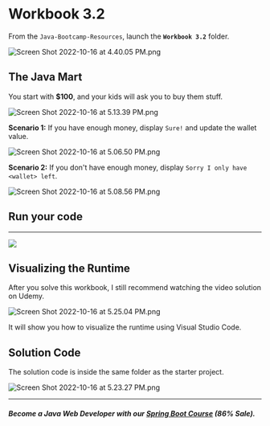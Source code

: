 # Workbook 3.2

From the `Java-Bootcamp-Resources`, launch the **`Workbook 3.2`** folder.

![Screen Shot 2022-10-16 at 4.40.05 PM.png](https://firebasestorage.googleapis.com/v0/b/learnthepart-75aed.appspot.com/o/images%2Fba87e647-3729-4a01-b8c6-1de1d2a34350?alt=media&token=e6bd53f2-a5ad-4a8a-a776-36c17954d35c)

##  The Java Mart

You start with **$100**, and your kids will ask you to buy them stuff.

![Screen Shot 2022-10-16 at 5.13.39 PM.png](https://firebasestorage.googleapis.com/v0/b/learnthepart-75aed.appspot.com/o/images%2Fdf24ae0b-1438-40e8-90e7-02faeacb965b?alt=media&token=8d666128-761f-4c5d-9783-0a8f30929b36)

**Scenario 1:** If you have enough money, display `Sure!` and update the wallet value.

![Screen Shot 2022-10-16 at 5.06.50 PM.png](https://firebasestorage.googleapis.com/v0/b/learnthepart-75aed.appspot.com/o/images%2F27f8cc9a-2a58-4735-aa0e-2d7d9926f754?alt=media&token=a24558b9-9a69-470b-8109-99cbb4003011)

**Scenario 2:** If you don't have enough money, display `Sorry I only have <wallet> left`.

![Screen Shot 2022-10-16 at 5.08.56 PM.png](https://firebasestorage.googleapis.com/v0/b/learnthepart-75aed.appspot.com/o/images%2Fa4ecc375-a09e-4508-b866-6bae97d0ffc4?alt=media&token=5dfd957d-be7f-4d44-a480-99f5430e608a)

## Run your code
--------------

![](https://firebasestorage.googleapis.com/v0/b/learnthepart-75aed.appspot.com/o/images%2F04bf497f-cb68-4d19-aca7-7fe63206e682?alt=media&token=0ba7e1fb-9051-4e47-9c2a-00b2dc58087f)

## Visualizing the Runtime

After you solve this workbook, I still recommend watching the video solution on Udemy.

![Screen Shot 2022-10-16 at 5.25.04 PM.png](https://firebasestorage.googleapis.com/v0/b/learnthepart-75aed.appspot.com/o/images%2Fe4365634-e281-4c97-a966-7fb74cb61afc?alt=media&token=d2337d90-746f-4e74-ad21-aaa0b20b527f)

It will show you how to visualize the runtime using Visual Studio Code.

## Solution Code

The solution code is inside the same folder as the starter project.

![Screen Shot 2022-10-16 at 5.23.27 PM.png](https://firebasestorage.googleapis.com/v0/b/learnthepart-75aed.appspot.com/o/images%2F402a7cc5-0371-4e55-a4a1-4df7acebbd5a?alt=media&token=92220880-cfd0-4d6d-adda-d82d187f2653)

-------
##### Become a Java Web Developer with our [Spring Boot Course](https://udemy-redirect-app.herokuapp.com/spring) (86% Sale).